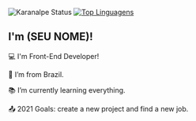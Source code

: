 ![Karanalpe Status](https://github-readme-stats.vercel.app/api?username=williamluqui&show_icons=true)
[![Top Linguagens](https://github-readme-stats.vercel.app/api/top-langs/?username=williamluqui&layout=compact)](https://github.com/williamluqui/github-readme-stats)


## I'm (SEU NOME)!

 

:computer: I'm Front-End Developer!

:house_with_garden: I’m from Brazil.

:books: I’m currently learning everything.

:outbox_tray: 2021 Goals: create a new project and find a new job.
